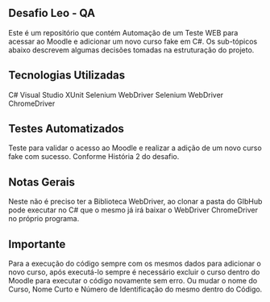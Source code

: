 ## Desafio Leo - QA

Este é um repositório que contém Automação de um Teste WEB para acessar ao Moodle e adicionar um novo curso fake em C#. Os sub-tópicos abaixo descrevem algumas decisões tomadas na estruturação do projeto. 

## Tecnologias Utilizadas

C#
Visual Studio
XUnit
Selenium WebDriver
Selenium WebDriver ChromeDriver

## Testes Automatizados

Teste para validar o acesso ao Moodle e realizar a adição de um novo curso fake com sucesso. Conforme História 2 do desafio. 

## Notas Gerais

Neste não é preciso ter a Biblioteca WebDriver, ao clonar a pasta do GIbHub pode executar no C# que o mesmo já irá baixar o WebDriver ChromeDriver no próprio programa. 

## Importante

Para a execução do código sempre com os mesmos dados para adicionar o novo curso, após executá-lo sempre é necessário excluir o curso dentro do Moodle para executar o código novamente sem erro. Ou mudar o nome do Curso, Nome Curto e Número de Identificação do mesmo dentro do Código.
